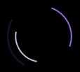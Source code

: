 ```yaml
---
layout: default
title: Student Blog
---
```


<style>

<style>
body {
      background-color: #171515;
      color: #ffffff;
  }

h2::before {  
  transform: scaleX(0);
  transform-origin: bottom right;
}

h2:hover::before {
  transform: scaleX(1);
  transform-origin: bottom left;
}

h2::before {
  content: " ";
  display: block;
  position: absolute;
  top: 0; right: 0; bottom: 0; left: 0;
  inset: 0 0 0 0;
  background: rgb(0, 0, 0);
  z-index: -1;
  transition: transform .3s ease;
}

h2 {
  position: relative;
  color: #39FF14;
  font-size: 1.5rem;
  font-family: Monospace;
}

p {
  font-family: Monospace;
}

html {
  block-size: 100%;
  inline-size: 100%;
}

body {
  min-block-size: 100%;
  min-inline-size: 100%;
  margin: 0;
  box-sizing: border-box;
  display: grid;
  place-content: center;
  font-family: system-ui, sans-serif;
}

.block-container {
    padding-top: 1rem;
    padding-bottom: 0rem;
    padding-left: 5rem;
    padding-right: 5rem;
}



#loader-wrapper {
  position: fixed;
  top: 0;
  left: 0;
  width: 100%;
  height: 100%;
  z-index: 1001;
}
#loader-wrapper .loader-section {
  position: fixed;
  top: 0;
  width: 51%;
  height: 100%;
  background: #000;
  z-index: 1000;
}
#loader-wrapper .loader-section.section-left {
  left: 0;
}
#loader-wrapper .loader-section.section-right {
  right: 0;
}
#loader {
  display: block;
  position: relative;
  left: 50%;
  top: 50%;
  width: 150px;
  height: 150px;
  margin: -75px 0 0 -75px;
  border-radius: 50%;
  border: 3px solid transparent;
  border-top-color: #1f1137;
  -webkit-animation: spin 2s linear infinite;
          animation: spin 2s linear infinite;
  z-index: 99999;
}
#loader:before {
  content: "";
  position: absolute;
  top: 5px;
  left: 5px;
  right: 5px;
  bottom: 5px;
  border-radius: 50%;
  border: 3px solid transparent;
  border-top-color: #9370DB;
  -webkit-animation: spin 3s linear infinite;
          animation: spin 3s linear infinite;
}
#loader:after {
  content: "";
  position: absolute;
  top: 15px;
  left: 15px;
  right: 15px;
  bottom: 15px;
  border-radius: 50%;
  border: 3px solid transparent;
  border-top-color: #CBC3E3;
  -webkit-animation: spin 1.5s linear infinite;
          animation: spin 1.5s linear infinite;
}
/*
.loaded #loader-wrapper {
  visibility: hidden;
  -webkit-transform: translateY(-100%);
          transform: translateY(-100%);
  -webkit-transition: all 0.3s 1s ease-out;
  transition: all 0.3s 1s ease-out;
}
.loaded #loader-wrapper .loader-section.section-left {
  -webkit-transform: translateX(-100%);
          transform: translateX(-100%);
  -webkit-transition: all 0.7s 0.3s cubic-bezier(0.645, 0.045, 0.355, 1);
  transition: all 0.7s 0.3s cubic-bezier(0.645, 0.045, 0.355, 1);
}
.loaded #loader-wrapper .loader-section.section-right {
  -webkit-transform: translateX(100%);
          transform: translateX(100%);
  -webkit-transition: all 0.7s 0.3s cubic-bezier(0.645, 0.045, 0.355, 1);
  transition: all 0.7s 0.3s cubic-bezier(0.645, 0.045, 0.355, 1);
} 
*/
@-webkit-keyframes fadeOut {
  0% {
    opacity: 1;
  }
  100% {
    opacity: 0;
  }
}

.loaded #loader-wrapper {
  visibility: hidden;
  -webkit-transition: fadeOut 2.0s ease;
  animation: fadeOut 2.0s ease forwards;
}

.loaded #loader-wrapper .loader-section-left {  
  -webkit-transition: fadeOut 2.0s ease;
  animation: fadeOut 2.0s ease forwards;
}

.loaded #loader-wrapper .loader-section-right {  
  -webkit-transition: fadeOut 2.0s ease;
  animation: fadeOut 2.0s ease forwards;
}


/* .loaded #loader-wrapper {
  visbility: none;
} */

/* Apply the animation when the loader is being faded out */

@-webkit-keyframes spin {
  0% {
    -webkit-transform: rotate(0deg);
            transform: rotate(0deg);
  }
  100% {
    -webkit-transform: rotate(360deg);
            transform: rotate(360deg);
  }
}
@keyframes spin {
  0% {
    -webkit-transform: rotate(0deg);
            transform: rotate(0deg);
  }
  100% {
    -webkit-transform: rotate(360deg);
            transform: rotate(360deg);
  }
}

.typewriter h1 {
  overflow: hidden; /* Ensures the content is not revealed until the animation */
  font-family: Monospace;
  border-right: .015em solid orange; /* The typwriter cursor */
  white-space: nowrap; /* Keeps the content on a single line */
  margin: 0 auto; /* Gives that scrolling effect as the typing happens */
  letter-spacing: 0.015em; /* Adjust as needed */
  animation: 
    typing 15.0s steps(30, end) infinite,
    blink-caret 1s step-end infinite;
  animation-delay: 2000ms;
  animation-fill-mode: both;
  color: #000000
}

/* The typing effect */
@keyframes typing {
  0%, 50%, 100% {
    width: 0;
  }
  25%, 75% {
    width: 100%;
  }
}
/* The typewriter cursor effect */
@keyframes blink-caret {
  from, to { border-color: transparent }
  50% { border-color: white; }
}

h2 {
    color: #FFFFEE;
}

h1 {
  color: #FFFFFF
}

h1:hover {
  font-size: 32px;
}
</style>

<script>
  document.addEventListener("DOMContentLoaded", function() {
  setTimeout(function() {
      document.querySelector("body").classList.add("loaded");
  }, 2000)
});
</script>

<!-- <script>
document.addEventListener("DOMContentLoaded", function() {
  const words = ["Welcome", "to", "Saathvik", "Blog"];
  let wordIndex = 0;
  
  function updateWord() {
    const titleElement = document.querySelector(".typewriter h1");
    titleElement.textContent = words[wordIndex];
    wordIndex = (wordIndex + 1) % words.length;
  }

  setInterval(updateWord, 1); // Change word every 3.5 seconds
});
</script> -->

<div class="typewriter">
    <h1>Welcome to Saathvik's Blog</h1>
</div>

<div id="loader-wrapper">
  <div id="loader"></div>
  <div class="loader-section section-left"></div>
  <div class="loader-section section-right"></div>
</div>

<br>

## Saathvik's Computer Science Blog
Hi! I'm Saathvik Gampa, an **aspiring computer science developer**! I am **15** years old and go to Del Norte High. I am currently in my **Sophomore** year in high school challenging myself with 3 AP courses. Here are more facts about me:
- **Member** of Del Norte High's robotics team Team Optix 3749
- DECA **Participant**
- Aspiring **Tennis Player**
- **Academically** Driven Student

- 👋 Hi, I’m @SGTech08
- 👀 I’m interested in computer and data science
- 🌱 I’m currently learning Python, HTML, and JavaScript
- 💞️ I’m looking to collaborate on projects on Github.
- 📫 Reach me on Instagram

![pictureAboutMyself](IMG_3876.jpg)


**Social** Media :  
[Github](https://github.com/SGTech08)  
[Instagram](https://instagram.com/saathvikg08)  



### Here is a little mini game :):
<div>
<script>
    var question = 1
        function checkInput() {
            var userInput = document.getElementById("userInput").value;
            if (userInput == "sophomore" && question == 1) {
                document.getElementById("questionLabel").textContent = "What school do I go to?"
                document.getElementById("userInput").value = ""
                question = question + 1
            }
            if (userInput == "DNHS" && question == 2) {
                document.getElementById("questionLabel").textContent = "What do I want to major in?"
                document.getElementById("userInput").value = ""
                question = question + 1
                }
             if (userInput == "computer science" && question == 3) {
                alert("You got everything right!")
                }
        }
    </script>
    <label id = "questionLabel" for="userInput">What grade am I in?</label>
    <input type="text" id="userInput">
    <button onclick="checkInput()">Submit</button>
</div> 

